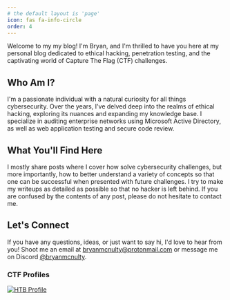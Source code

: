 ```yaml
---
# the default layout is 'page'
icon: fas fa-info-circle
order: 4
---
```


Welcome to my my blog! I'm Bryan, and I'm thrilled to have you here at my personal blog dedicated to ethical hacking, penetration testing, and the captivating world of Capture The Flag (CTF) challenges.

## Who Am I?

I'm a passionate individual with a natural curiosity for all things cybersecurity. Over the years, I've delved deep into the realms of ethical hacking, exploring its nuances and expanding my knowledge base. I specialize in auditing enterprise networks using Microsoft Active Directory, as well as web application testing and secure code review.


## What You'll Find Here

I mostly share posts where I cover how solve cybersecurity challenges, but more importantly, how to better understand a variety of concepts so that one can be successful when presented with future challenges. I try to make my writeups as detailed as possible so that no hacker is left behind. If you are confused by the contents of any post, please do not hesitate to contact me.

## Let's Connect

If you have any questions, ideas, or just want to say hi, I'd love to hear from you! Shoot me an email at [bryanmcnulty@protonmail.com](mailto:bryanmcnulty@protonmail.com) or message me on Discord [@bryanmcnulty](https://discord.com/users/844241499859451924).

### CTF Profiles

[![HTB Profile](https://www.hackthebox.eu/badge/image/905477)](https://app.hackthebox.com/profile/905477)

<script src="https://tryhackme.com/badge/940578"></script>
